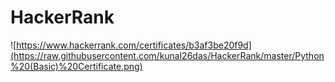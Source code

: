 # HackerRank
![https://www.hackerrank.com/certificates/b3af3be20f9d](https://raw.githubusercontent.com/kunal26das/HackerRank/master/Python%20(Basic)%20Certificate.png)
